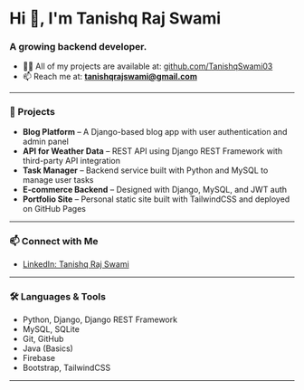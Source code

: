 # Hi 👋, I'm Tanishq Raj Swami  
### A growing backend developer.

- 👨‍💻 All of my projects are available at: [github.com/TanishqSwami03](https://github.com/TanishqSwami03)  
- 📫 Reach me at: **tanishqrajswami@gmail.com**

---

### 🧩 Projects

- **Blog Platform** – A Django-based blog app with user authentication and admin panel  
- **API for Weather Data** – REST API using Django REST Framework with third-party API integration  
- **Task Manager** – Backend service built with Python and MySQL to manage user tasks  
- **E-commerce Backend** – Designed with Django, MySQL, and JWT auth  
- **Portfolio Site** – Personal static site built with TailwindCSS and deployed on GitHub Pages  

---

### 📫 Connect with Me

- [LinkedIn: Tanishq Raj Swami](https://linkedin.com/in/tanishq-raj-swami)

---

### 🛠 Languages & Tools

- Python, Django, Django REST Framework  
- MySQL, SQLite  
- Git, GitHub  
- Java (Basics)  
- Firebase  
- Bootstrap, TailwindCSS  

---

<!-- Optional GitHub stats -->
<!--
![Top Langs](https://github-readme-stats.vercel.app/api/top-langs?username=tanishqswami03&show_icons=true&locale=en&layout=compact)
-->

